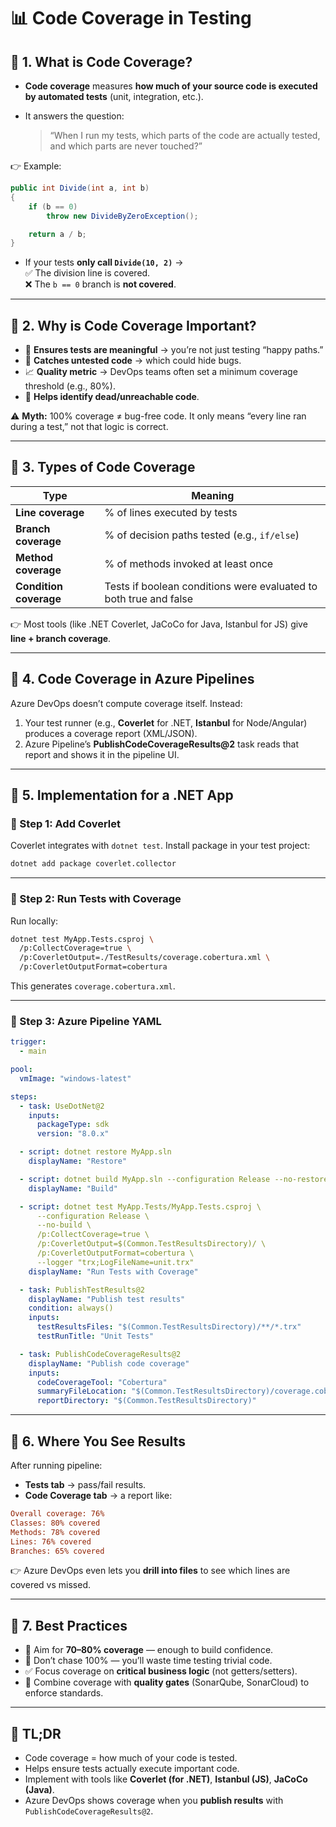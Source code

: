 # 📊 **Code Coverage in Testing**

## 📌 **1. What is Code Coverage?**

- **Code coverage** measures **how much of your source code is executed by automated tests** (unit, integration, etc.).
- It answers the question:

  > “When I run my tests, which parts of the code are actually tested, and which parts are never touched?”

👉 Example:

```csharp
public int Divide(int a, int b)
{
    if (b == 0)
        throw new DivideByZeroException();

    return a / b;
}
```

- If your tests **only call `Divide(10, 2)`** →  
  ✅ The division line is covered.  
  ❌ The `b == 0` branch is **not covered**.

---

## 📌 **2. Why is Code Coverage Important?**

- 🎯 **Ensures tests are meaningful** → you’re not just testing “happy paths.”
- 🐛 **Catches untested code** → which could hide bugs.
- 📈 **Quality metric** → DevOps teams often set a minimum coverage threshold (e.g., 80%).
- 🔎 **Helps identify dead/unreachable code**.

⚠️ **Myth:** 100% coverage ≠ bug-free code.
It only means “every line ran during a test,” not that logic is correct.

---

## 📌 **3. Types of Code Coverage**

| Type                   | Meaning                                                           |
| ---------------------- | ----------------------------------------------------------------- |
| **Line coverage**      | % of lines executed by tests                                      |
| **Branch coverage**    | % of decision paths tested (e.g., `if/else`)                      |
| **Method coverage**    | % of methods invoked at least once                                |
| **Condition coverage** | Tests if boolean conditions were evaluated to both true and false |

👉 Most tools (like .NET Coverlet, JaCoCo for Java, Istanbul for JS) give **line + branch coverage**.

---

## 📌 **4. Code Coverage in Azure Pipelines**

Azure DevOps doesn’t compute coverage itself. Instead:

1. Your test runner (e.g., **Coverlet** for .NET, **Istanbul** for Node/Angular) produces a coverage report (XML/JSON).
2. Azure Pipeline’s **PublishCodeCoverageResults\@2** task reads that report and shows it in the pipeline UI.

---

## 📌 **5. Implementation for a .NET App**

### 🔹 Step 1: Add Coverlet

Coverlet integrates with `dotnet test`.
Install package in your test project:

```bash
dotnet add package coverlet.collector
```

---

### 🔹 Step 2: Run Tests with Coverage

Run locally:

```bash
dotnet test MyApp.Tests.csproj \
  /p:CollectCoverage=true \
  /p:CoverletOutput=./TestResults/coverage.cobertura.xml \
  /p:CoverletOutputFormat=cobertura
```

This generates `coverage.cobertura.xml`.

---

### 🔹 Step 3: Azure Pipeline YAML

```yaml
trigger:
  - main

pool:
  vmImage: "windows-latest"

steps:
  - task: UseDotNet@2
    inputs:
      packageType: sdk
      version: "8.0.x"

  - script: dotnet restore MyApp.sln
    displayName: "Restore"

  - script: dotnet build MyApp.sln --configuration Release --no-restore
    displayName: "Build"

  - script: dotnet test MyApp.Tests/MyApp.Tests.csproj \
      --configuration Release \
      --no-build \
      /p:CollectCoverage=true \
      /p:CoverletOutput=$(Common.TestResultsDirectory)/ \
      /p:CoverletOutputFormat=cobertura \
      --logger "trx;LogFileName=unit.trx"
    displayName: "Run Tests with Coverage"

  - task: PublishTestResults@2
    displayName: "Publish test results"
    condition: always()
    inputs:
      testResultsFiles: "$(Common.TestResultsDirectory)/**/*.trx"
      testRunTitle: "Unit Tests"

  - task: PublishCodeCoverageResults@2
    displayName: "Publish code coverage"
    inputs:
      codeCoverageTool: "Cobertura"
      summaryFileLocation: "$(Common.TestResultsDirectory)/coverage.cobertura.xml"
      reportDirectory: "$(Common.TestResultsDirectory)"
```

---

## 📌 **6. Where You See Results**

After running pipeline:

- **Tests tab** → pass/fail results.
- **Code Coverage tab** → a report like:

```ini
Overall coverage: 76%
Classes: 80% covered
Methods: 78% covered
Lines: 76% covered
Branches: 65% covered
```

👉 Azure DevOps even lets you **drill into files** to see which lines are covered vs missed.

---

## 📌 **7. Best Practices**

- 🎯 Aim for **70–80% coverage** — enough to build confidence.
- 🚫 Don’t chase 100% — you’ll waste time testing trivial code.
- ✅ Focus coverage on **critical business logic** (not getters/setters).
- 🔄 Combine coverage with **quality gates** (SonarQube, SonarCloud) to enforce standards.

---

## 🏁 **TL;DR**

- Code coverage = how much of your code is tested.
- Helps ensure tests actually execute important code.
- Implement with tools like **Coverlet (for .NET)**, **Istanbul (JS)**, **JaCoCo (Java)**.
- Azure DevOps shows coverage when you **publish results** with `PublishCodeCoverageResults@2`.
